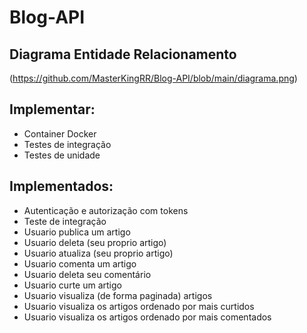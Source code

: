 # Blog-API


## Diagrama Entidade Relacionamento
(https://github.com/MasterKingRR/Blog-API/blob/main/diagrama.png)

## Implementar:

*	Container Docker
* 	Testes de integração
* 	Testes de unidade
## Implementados:
*	Autenticação e autorização com tokens
*	Teste de integração
*	Usuario publica um artigo
*	Usuario deleta (seu proprio artigo)
*	Usuario atualiza (seu proprio artigo)
*	Usuario comenta um artigo
*	Usuario deleta seu comentário
*	Usuario curte um artigo
*	Usuario visualiza (de forma paginada) artigos
*	Usuario visualiza os artigos ordenado por mais curtidos
*	Usuario visualiza os artigos ordenado por mais comentados


